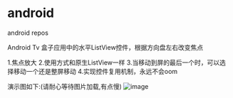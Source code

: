# android
android repos

Android Tv 盒子应用中的水平ListView控件，根据方向盘左右改变焦点

1.焦点放大
2.使用方式和原生ListView一样
3.当移动到屏的最后一个时，可以选择移动一个还是整屏移动
4.实现控件复用机制，永远不会oom

演示图如下:(请耐心等待图片加载,有点慢)
![image](https://github.com/725137/android/blob/master/15142.gif)

